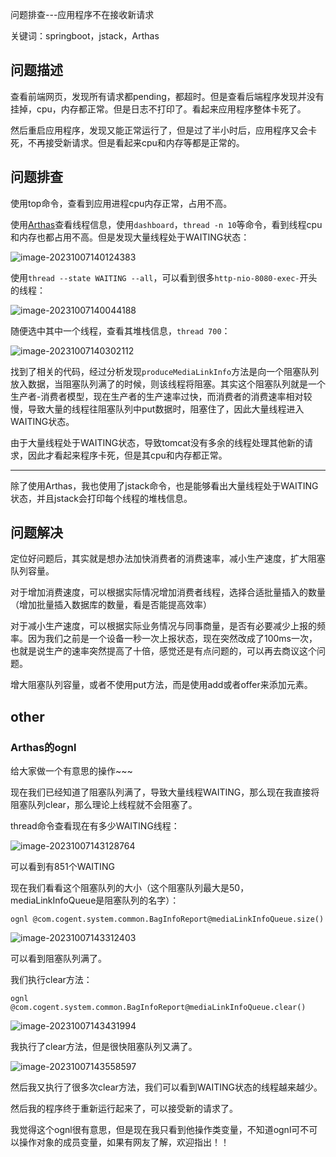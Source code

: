 问题排查---应用程序不在接收新请求

关键词：springboot，jstack，Arthas

## 问题描述

查看前端网页，发现所有请求都pending，都超时。但是查看后端程序发现并没有挂掉，cpu，内存都正常。但是日志不打印了。看起来应用程序整体卡死了。

然后重启应用程序，发现又能正常运行了，但是过了半小时后，应用程序又会卡死，不再接受新请求。但是看起来cpu和内存等都是正常的。

## 问题排查

使用top命令，查看到应用进程cpu内存正常，占用不高。

使用[Arthas](https://arthas.aliyun.com/en/doc/dashboard.html)查看线程信息，使用`dashboard`，`thread -n 10`等命令，看到线程cpu和内存也都占用不高。但是发现大量线程处于WAITING状态：

![image-20231007140124383](https://pic-keboom.oss-cn-hangzhou.aliyuncs.com/img/image-20231007140124383.png)

使用`thread --state WAITING --all`，可以看到很多`http-nio-8080-exec-`开头的线程：

![image-20231007140044188](https://pic-keboom.oss-cn-hangzhou.aliyuncs.com/img/image-20231007140044188.png)

随便选中其中一个线程，查看其堆栈信息，`thread 700`：

![image-20231007140302112](https://pic-keboom.oss-cn-hangzhou.aliyuncs.com/img/image-20231007140302112.png)

找到了相关的代码，经过分析发现`produceMediaLinkInfo`方法是向一个阻塞队列放入数据，当阻塞队列满了的时候，则该线程将阻塞。其实这个阻塞队列就是一个生产者-消费者模型，现在生产者的生产速率过快，而消费者的消费速率相对较慢，导致大量的线程往阻塞队列中put数据时，阻塞住了，因此大量线程进入WAITING状态。

由于大量线程处于WAITING状态，导致tomcat没有多余的线程处理其他新的请求，因此才看起来程序卡死，但是其cpu和内存都正常。

---

除了使用Arthas，我也使用了jstack命令，也是能够看出大量线程处于WAITING状态，并且jstack会打印每个线程的堆栈信息。

## 问题解决

定位好问题后，其实就是想办法加快消费者的消费速率，减小生产速度，扩大阻塞队列容量。

对于增加消费速度，可以根据实际情况增加消费者线程，选择合适批量插入的数量（增加批量插入数据库的数量，看是否能提高效率）

对于减小生产速度，可以根据实际业务情况与同事商量，是否有必要减少上报的频率。因为我们之前是一个设备一秒一次上报状态，现在突然改成了100ms一次，也就是说生产的速率突然提高了十倍，感觉还是有点问题的，可以再去商议这个问题。

增大阻塞队列容量，或者不使用put方法，而是使用add或者offer来添加元素。



## other

### Arthas的ognl

给大家做一个有意思的操作~~~

现在我们已经知道了阻塞队列满了，导致大量线程WAITING，那么现在我直接将阻塞队列clear，那么理论上线程就不会阻塞了。

thread命令查看现在有多少WAITING线程：

![image-20231007143128764](https://pic-keboom.oss-cn-hangzhou.aliyuncs.com/img/image-20231007143128764.png)

可以看到有851个WAITING

现在我们看看这个阻塞队列的大小（这个阻塞队列最大是50，mediaLinkInfoQueue是阻塞队列的名字）：

`ognl @com.cogent.system.common.BagInfoReport@mediaLinkInfoQueue.size()`

![image-20231007143312403](https://pic-keboom.oss-cn-hangzhou.aliyuncs.com/img/image-20231007143312403.png)

可以看到阻塞队列满了。

我们执行clear方法：

`ognl @com.cogent.system.common.BagInfoReport@mediaLinkInfoQueue.clear()`

![image-20231007143431994](https://pic-keboom.oss-cn-hangzhou.aliyuncs.com/img/image-20231007143431994.png)

我执行了clear方法，但是很快阻塞队列又满了。

![image-20231007143558597](https://pic-keboom.oss-cn-hangzhou.aliyuncs.com/img/image-20231007143558597.png)

然后我又执行了很多次clear方法，我们可以看到WAITING状态的线程越来越少。

然后我的程序终于重新运行起来了，可以接受新的请求了。

我觉得这个ognl很有意思，但是现在我只看到他操作类变量，不知道ognl可不可以操作对象的成员变量，如果有网友了解，欢迎指出！！